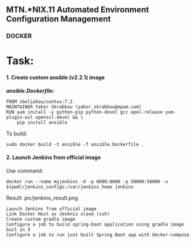 MTN.*NIX.11 Automated Environment Configuration Management
----

### DOCKER
# Task:

#### 1. Create custom ansible (v2.2.1) image

<i><b>ansible.Dockerfile:</b></i>
```ansible.Dockerfile
FROM sbeliakou/centos:7.2
MAINTAINER Yahor Skrabkou (yahor_skrabkou@epam.com)
RUN yum install -y python-pip python-devel gcc epel-release yum-plugin-ovl openssl-devel && \
    pip install ansible
```

To build:
```build
sudo docker build -t ansible -f ansible.Dockerfile .
```

#### 2.  Launch Jenkins from official image
Use command:
```jenkins.command
docker run --name myjenkins -d -p 8080:8080 -p 50000:50000 -v $(pwd)/jenkins_configs:/var/jenkins_home jenkins
```
Result:
<img>pic/jenkins_result.png</img>
    
    
    
    
    
    Launch Jenkins from official image
    Link Docker Host as Jenknis slave (ssh)
    Create custom gradle image
    Configure a job to build spring-boot application using gradle image buit in 3
    Configure a job to run just built Spring Boot app with docker-compose


